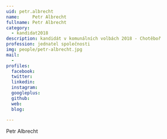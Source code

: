 ```yaml
---
uid: petr.albrecht
name:     Petr Albrecht
fullname: Petr Albrecht
category:
  - kandidat2018
description: kandidát v komunálních volbách 2018 - Chotěboř
profession: jednatel společnosti
img: people/petr-albrecht.jpg
mail:
  - 
profiles:
  facebook: 
  twitter: 
  linkedin: 
  instagram: 
  googleplus: 
  github: 
  web: 
  blog: 
  
---
```


Petr Albrecht
